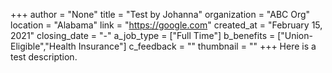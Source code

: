 +++
author = "None"
title = "Test by Johanna"
organization = "ABC Org"
location = "Alabama"
link = "https://google.com"
created_at = "February 15, 2021"
closing_date = "-"
a_job_type = ["Full Time"]
b_benefits = ["Union-Eligible","Health Insurance"]
c_feedback = ""
thumbnail = ""
+++
Here is a test description.